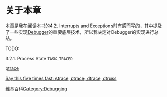 # 关于本章

本章是我在阅读本书的4.2. Interrupts and Exceptions时有感而写的，其中提及了一些实现[Debugger](https://en.wikipedia.org/wiki/Debugger)的重要底层技术，所以我决定对Debugger的实现进行总结。

TODO:

3.2.1. Process State  `TASK_TRACED`

[ptrace](https://en.wikipedia.org/wiki/Ptrace)

[Say this five times fast: strace, ptrace, dtrace, dtruss](https://dev.to/captainsafia/say-this-five-times-fast-strace-ptrace-dtrace-dtruss-3e1b)



维基百科[Category:Debugging](https://en.wikipedia.org/wiki/Category:Debugging)